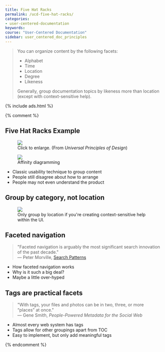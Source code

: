 ```yaml
---
title: Five Hat Racks
permalink: /ucd-five-hat-racks/
categories:
- user-centered-documentation
keywords:
course: "User-Centered Documentation"
sidebar: user_centered_doc_principles
---
```


<blockquote>You can organize content by the following facets:
<ul>
    <li>Alphabet</li>
    <li>Time</li>
    <li>Location</li>
    <li>Degree</li>
    <li>Likeness</li>
</ul>
<p>Generally, group documentation topics by likeness more than location (except with context-sensitive help).</p></blockquote>

{% include ads.html %}

{% comment %}

## Five Hat Racks Example

<figure>
    <a href="media/rasters/fivehatracksdiagram.png" target="_blank"><img src="/user_centered_doc/media/rasters/fivehatracksdiagram.png"/></a>
    <figcaption>Click to enlarge. (From <i>Universal Principles of Design</i>)</figcaption>
</figure>

<figure>
    <a href="http://tech.lds.org/index.php/component/content/article/1-miscellanous/429-affinity-diagramming-for-ldsorg"><img src="/user_centered_doc/media/rasters/affinitydiagramming.jpg"/></a>
    <figcaption>Affinity diagramming</figcaption>
</figure>

* Classic usability technique to group content
* People still disagree about how to arrange
* People may not even understand the product

## Group by category, not location

<figure><img src="/user_centered_doc/media/vectors/usercentered_location.svg"/><figcaption>Only group by location if you're creating context-sensitive help within the UI.
</figcaption></figure>

## Faceted navigation

> "Faceted navigation is arguably the most significant search innovation of the past decade." <br />&mdash; Peter Morville, <a href="http://searchpatterns.org/">Search Patterns</a>

* How faceted navigation works
* Why is it such a big deal?
* Maybe a little over-hyped

## Tags are practical facets

> "With tags, your files and photos can be in two, three, or more “places” at once."<br/> &mdash; Gene Smith, <i>People-Powered Metadata for the Social Web</i>

* Almost every web system has tags
* Tags allow for other groupings apart from TOC
* Easy to implement, but only add meaningful tags

{% endcomment %}
